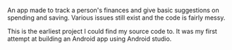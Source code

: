 An app made to track a person's finances and give basic suggestions on spending and saving.
Various issues still exist and the code is fairly messy.


This is the earliest project I could find my source code to. It was my first attempt at building an Android app using Android studio. 
